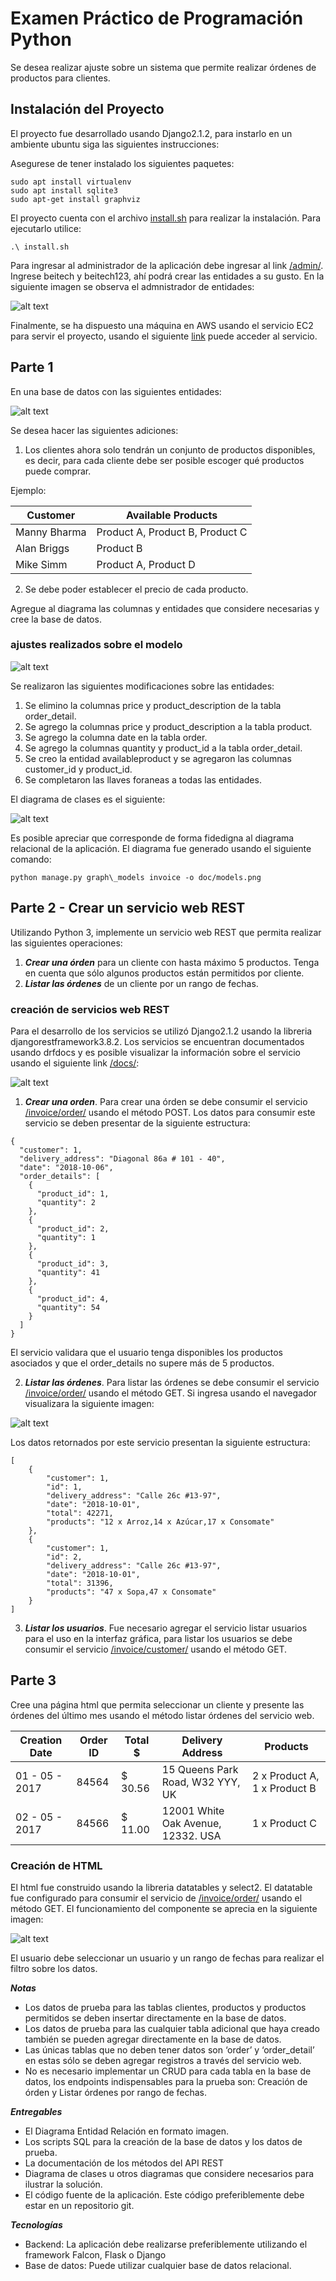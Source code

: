 # Examen Práctico de Programación Python

Se desea realizar ajuste sobre un sistema que permite realizar órdenes de productos para clientes.

## Instalación del Proyecto

El proyecto fue desarrollado usando Django2.1.2, para instarlo en un ambiente ubuntu siga las siguientes instrucciones:

Asegurese de tener instalado los siguientes paquetes:

```
sudo apt install virtualenv
sudo apt install sqlite3
sudo apt-get install graphviz
```
El proyecto cuenta con el archivo [install.sh](https://raw.githubusercontent.com/josdavidmo/beitech_test/master/install.sh) para realizar la instalación. Para ejecutarlo utilice:

```
.\ install.sh
```

Para ingresar al administrador de la aplicación debe ingresar al link [/admin/](http://23.20.151.249/admin/). Ingrese beitech y beitech123, ahí podrá crear las entidades a su gusto. En la siguiente imagen se observa el admnistrador de entidades:

![alt text](https://raw.githubusercontent.com/josdavidmo/beitech_test/master/doc/admin.png)

Finalmente, se ha dispuesto una máquina en AWS usando el servicio EC2 para servir el proyecto, usando el siguiente [link](http://23.20.151.249/) puede acceder al servicio.

## Parte 1

En una base de datos con las siguientes entidades:

![alt text](https://raw.githubusercontent.com/josdavidmo/beitech_test/master/doc/initial_rem.png)

Se desea hacer las siguientes adiciones:

1. Los clientes ahora solo tendrán un conjunto de productos disponibles, es decir, para cada cliente debe ser posible escoger qué productos puede comprar.

Ejemplo:

| Customer | Available Products |
| ------------- | ------------- |
| Manny Bharma | Product A, Product B, Product C |
| Alan Briggs | Product B |
| Mike Simm | Product A, Product D |

2. Se debe poder establecer el precio de cada producto.

Agregue al diagrama las columnas y entidades que considere necesarias y cree la base de datos.

### ajustes realizados sobre el modelo

![alt text](https://raw.githubusercontent.com/josdavidmo/beitech_test/master/doc/mer.png)

Se realizaron las siguientes modificaciones sobre las entidades:

1. Se elimino la columnas price y product_description de la tabla order_detail.
2. Se agrego la columnas price y product_description a la tabla product.
3. Se agrego la columna date en la tabla order.
4. Se agrego la columnas quantity y product_id a la tabla order_detail.
5. Se creo la entidad availableproduct y se agregaron las columnas customer_id y product_id.
6. Se completaron las llaves foraneas a todas las entidades.

El diagrama de clases es el siguiente:

![alt text](https://raw.githubusercontent.com/josdavidmo/beitech_test/master/doc/models.png)

Es posible apreciar que corresponde de forma fidedigna al diagrama relacional de la aplicación. El diagrama fue generado usando el siguiente comando:

```
python manage.py graph\_models invoice -o doc/models.png
```

## Parte 2 - Crear un servicio web REST

Utilizando Python 3, implemente un servicio web REST que permita realizar las siguientes operaciones:

1. ***Crear una órden*** para un cliente con hasta máximo 5 productos. Tenga en cuenta que sólo algunos productos están permitidos por cliente.
2. ***Listar las órdenes*** de un cliente por un rango de fechas.

### creación de servicios web REST

Para el desarrollo de los servicios se utilizó Django2.1.2 usando la libreria djangorestframework3.8.2. Los servicios se encuentran documentados usando drfdocs y es posible visualizar la información sobre el servicio usando el siguiente link [/docs/](http://23.20.151.249/docs/):

![alt text](https://raw.githubusercontent.com/josdavidmo/beitech_test/master/doc/swagger.png)

1. ***Crear una orden***. Para crear una órden se debe consumir el servicio [/invoice/order/](http://23.20.151.249/invoice/order/) usando el método POST. Los datos para consumir este servicio se deben presentar de la siguiente estructura:
```
{
  "customer": 1,
  "delivery_address": "Diagonal 86a # 101 - 40",
  "date": "2018-10-06",
  "order_details": [
    {
      "product_id": 1,
      "quantity": 2
    },
    {
      "product_id": 2,
      "quantity": 1
    },
    {
      "product_id": 3,
      "quantity": 41
    },
    {
      "product_id": 4,
      "quantity": 54
    }
  ]
}
```

El servicio validara que el usuario tenga disponibles los productos asociados y que el order_details no supere más de 5 productos.

2. ***Listar las órdenes***. Para listar las órdenes se debe consumir el servicio [/invoice/order/](http://23.20.151.249/invoice/order/) usando el método GET. Si ingresa usando el navegador visualizara la siguiente imagen:

![alt text](https://raw.githubusercontent.com/josdavidmo/beitech_test/master/doc/orderget.png)

Los datos retornados por este servicio presentan la siguiente estructura:
```
[
    {
        "customer": 1,
        "id": 1,
        "delivery_address": "Calle 26c #13-97",
        "date": "2018-10-01",
        "total": 42271,
        "products": "12 x Arroz,14 x Azúcar,17 x Consomate"
    },
    {
        "customer": 1,
        "id": 2,
        "delivery_address": "Calle 26c #13-97",
        "date": "2018-10-01",
        "total": 31396,
        "products": "47 x Sopa,47 x Consomate"
    }
]
```

3. ***Listar los usuarios***. Fue necesario agregar el servicio listar usuarios para el uso en la interfaz gráfica, para listar los usuarios se debe consumir el servicio [/invoice/customer/](http://23.20.151.249/invoice/customer/) usando el método GET.

## Parte 3

Cree una página html que permita seleccionar un cliente y presente las órdenes del
último mes usando el método listar órdenes del servicio web.

| Creation Date | Order ID | Total $ | Delivery Address | Products |
| ------------- | ---------| ------- | ---------------- | -------- |
| 01 - 05 - 2017 | 84564 | $ 30.56 | 15 Queens Park Road, W32 YYY, UK | 2 x Product A, 1 x Product B |
| 02 - 05 - 2017 | 84566 | $ 11.00 | 12001 White Oak Avenue, 12332. USA | 1 x Product C |

### Creación de HTML

El html fue construido usando la libreria datatables y select2. El datatable fue configurado para consumir el servicio de [/invoice/order/](http://23.20.151.249/invoice/order/) usando el método GET. El funcionamiento del componente se aprecia en la siguiente imagen:

![alt text](https://raw.githubusercontent.com/josdavidmo/beitech_test/master/doc/listhtmlorders.png)

El usuario debe seleccionar un usuario y un rango de fechas para realizar el filtro sobre los datos.

***Notas***

- Los datos de prueba para las tablas clientes, productos y productos permitidos se deben insertar directamente en la base de datos.
- Los datos de prueba para las cualquier tabla adicional que haya creado también se pueden agregar directamente en la base de datos.
- Las únicas tablas que no deben tener datos son ‘order’ y ‘order_detail’ en estas sólo se deben agregar registros a través del servicio web.
- No es necesario implementar un CRUD para cada tabla en la base de datos, los endpoints indispensables para la prueba son: Creación de órden y Listar órdenes por rango de fechas.


***Entregables***

- El Diagrama Entidad Relación en formato imagen.
- Los scripts SQL para la creación de la base de datos y los datos de prueba.
- La documentación de los métodos del API REST
- Diagrama de clases u otros diagramas que considere necesarios para ilustrar la solución.
- El código fuente de la aplicación. Este código preferiblemente debe estar en un repositorio git.


***Tecnologías***

- Backend: La aplicación debe realizarse preferiblemente utilizando el framework Falcon, Flask o Django
- Base de datos: Puede utilizar cualquier base de datos relacional.
